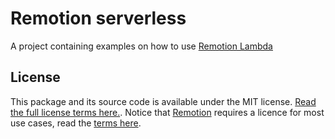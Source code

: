 # Remotion serverless

A project containing examples on how to use [Remotion Lambda](https://www.remotion.dev/docs/lambda)

## License
This package and its source code is available under the MIT license. [Read the full license terms here.](https://github.com/alexfernandez803/remotion-serverless/blob/main/LICENSE.md). Notice that [Remotion](https://remotion.dev) requires a licence for most use cases, read the [terms here](https://github.com/remotion-dev/remotion/blob/main/LICENSE.md).